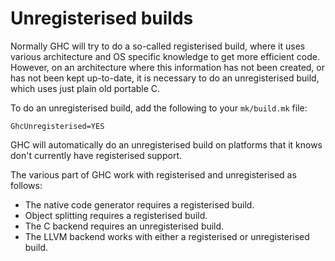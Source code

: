 # Unregisterised builds



Normally GHC will try to do a so-called registerised build, where it uses various architecture and OS specific knowledge to get more efficient code. However, on an architecture where this information has not been created, or has not been kept up-to-date, it is necessary to do an unregisterised build, which uses just plain old portable C.



To do an unregisterised build, add the following to your `mk/build.mk` file:


```wiki
GhcUnregisterised=YES
```


GHC will automatically do an unregisterised build on platforms that it knows don't currently have registerised support.



The various part of GHC work with registerised and unregisterised as follows:


- The native code generator requires a registerised build.
- Object splitting requires a registerised build.
- The C backend requires an unregisterised build.
- The LLVM backend works with either a registerised or unregisterised build.
